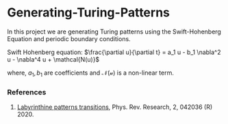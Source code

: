 # Generating-Turing-Patterns
In this project we are generating Turing patterns using the Swift-Hohenberg Equation and periodic boundary conditions.

Swift Hohenberg equation: $\frac{\partial u}{\partial t} = a_1 u - b_1 \nabla^2 u - \nabla^4 u + \mathcal{N(u)}$

where, $a_1, b_1$ are coefficients and $\mathcal{N(u)}$ is a non-linear term.


### References
1. [Labyrinthine patterns transitions](https://journals.aps.org/prresearch/abstract/10.1103/PhysRevResearch.2.042036), Phys. Rev. Research, 2, 042036 (R) 2020.
